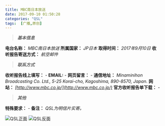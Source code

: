 ```yaml
---
title: MBC南日本放送
date: 2017-09-10 01:50:28
categories: "QSL"
tags:  [广播,原创]
---
```

> ***基本信息***

**电台名称：** *MBC南日本放送*
**所属国家：** *JP日本*
**取得时间：** *2017年9月10日*
**收听报告寄送方式：** *航空邮件*

<!--more-->

> ***联系方式***

**收听报告线上填写：** *-*
**EMAIL:** *-*
**网页留言：** *-*
**通信地址：** *Minaminihon Broadcasting Co. Ltd., 5-25 Korai-cho, Kagoshima, 890-8570, Japan.*
**网站：** *[http://www.mbc.co.jp/](http://www.mbc.co.jp/)*
**官方收听报告单下载：** *-*

> ***其他***

**特殊要求：** *-*
**备注：** *QSL为明信片实寄。*

![QSL正面](https://c.ibcl.us/QSL-MBC_20170910/1.jpg "QSL正面")
![QSL反面](https://c.ibcl.us/QSL-MBC_20170910/2.jpg "QSL反面")